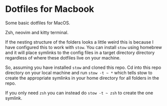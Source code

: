 # Dotfiles for Macbook

Some basic dotfiles for MacOS.

Zsh, neovim and kitty terminal.

If the nesting structure of the folders looks a little weird this is because I have configured this to work with
`stow`. You can install `stow` using homebrew and it will place symlinks to the config files in a target directory
directory regardless of where these dotfiles live on your machine.

So, assuming you have installed `stow` and cloned this repo. Cd into this repo directory on your local machine
and run `stow -t ~ *` which tells stow to create the appropriate symlinks in your home directory for all folders
in the repo.

If you only need `zsh` you can instead do `stow -t ~ zsh` to create the one symlink.